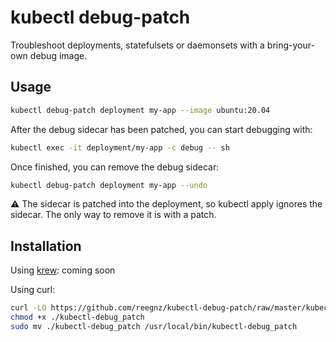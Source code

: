 # kubectl debug-patch

Troubleshoot deployments, statefulsets or daemonsets with a
bring-your-own debug image.


## Usage

```sh
kubectl debug-patch deployment my-app --image ubuntu:20.04
```


After the debug sidecar has been patched, you can start debugging with:

```sh
kubectl exec -it deployment/my-app -c debug -- sh
```


Once finished, you can remove the debug sidecar:

```sh
kubectl debug-patch deployment my-app --undo
```

:warning: The sidecar is patched into the deployment, so kubectl apply ignores the sidecar.
The only way to remove it is with a patch.


## Installation

Using [krew](https://krew.sigs.k8s.io/): coming soon

Using curl:

```sh
curl -LO https://github.com/reegnz/kubectl-debug-patch/raw/master/kubectl-debug_patch
chmod +x ./kubectl-debug_patch
sudo mv ./kubectl-debug_patch /usr/local/bin/kubectl-debug_patch
```
